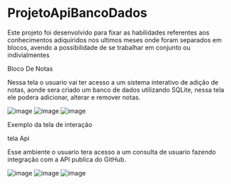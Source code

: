# ProjetoApiBancoDados
Este projeto foi desenvolvido para fixar as habilidades referentes aos conhecimentos adiquiridos nos ultimos meses onde foram separados em blocos, avendo a possibilidade de se trabalhar em conjunto ou indivialmentes

Bloco De Notas

Nessa tela o usuario vai ter acesso a um sistema interativo de adição de notas, aonde sera criado um banco de dados utilizando SQLite, nessa tela ele podera adicionar, alterar e remover notas.

![image](https://user-images.githubusercontent.com/100453396/202876336-7d09fada-64f7-4254-95af-c2f89ef53c4e.png)
![image](https://user-images.githubusercontent.com/100453396/202876364-85b4e5ce-69c0-4d7c-8285-66644bd2172b.png)
![image](https://user-images.githubusercontent.com/100453396/202876398-1e5d6dc1-710c-4f5a-8b29-b07c9ea68873.png)

Exemplo da tela de interação



tela Api

Esse ambiente o usuario tera acesso a um consulta de usuario fazendo integração com a API publica do GitHub.

![image](https://user-images.githubusercontent.com/100453396/202876411-734ac99c-9904-4cc8-b16e-9787e86fe16f.png)
![image](https://user-images.githubusercontent.com/100453396/202876426-905eacba-c710-47c9-b80c-3d096cbbef42.png)
![image](https://user-images.githubusercontent.com/100453396/202876454-25458aa0-3c10-4a3a-baa4-4f7e97c57d5b.png)



